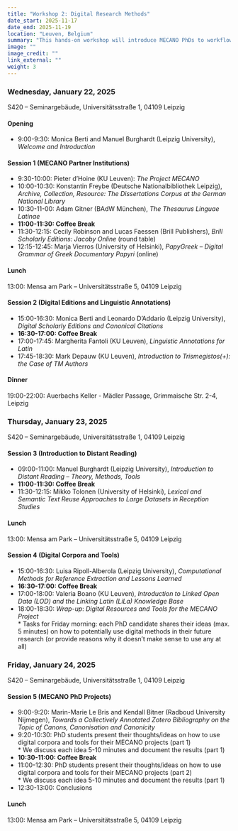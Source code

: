 ```yaml
---
title: "Workshop 2: Digital Research Methods"
date_start: 2025-11-17
date_end: 2025-11-19
location: "Leuven, Belgium"
summary: "This hands-on workshop will introduce MECANO PhDs to workflows and best practices in Natural Language Processsing and database management."
image: ""
image_credit: ""
link_external: ""
weight: 3
---
```


### **Wednesday, January 22, 2025**

S420 – Seminargebäude, Universitätsstraße 1, 04109 Leipzig

#### **Opening**

* 9:00-9:30: Monica Berti and Manuel Burghardt (Leipzig University), *Welcome and Introduction*

#### **Session 1 (MECANO Partner Institutions)**

* 9:30-10:00: Pieter d’Hoine (KU Leuven): *The Project MECANO*  
* 10:00-10:30: Konstantin Freybe (Deutsche Nationalbibliothek Leipzig), *Archive, Collection, Resource: The Dissertations Corpus at the German National Library*   
* 10:30-11-00: Adam Gitner (BAdW München), *The Thesaurus Linguae Latinae*  
* **11:00-11:30: Coffee Break**  
* 11:30-12:15: Cecily Robinson and Lucas Faessen (Brill Publishers), *Brill Scholarly Editions: Jacoby Online* (round table)  
* 12:15-12:45: Marja Vierros (University of Helsinki), *PapyGreek – Digital Grammar of Greek Documentary Papyri* (online)

#### **Lunch**

13:00: Mensa am Park – Universitätsstraße 5, 04109 Leipzig

#### **Session 2 (Digital Editions and Linguistic Annotations)**

* 15:00-16:30: Monica Berti and Leonardo D’Addario (Leipzig University), *Digital Scholarly Editions and Canonical Citations*  
* **16:30-17:00: Coffee Break**  
* 17:00-17:45: Margherita Fantoli (KU Leuven), *Linguistic Annotations for Latin*  
* 17:45-18:30: Mark Depauw (KU Leuven), *Introduction to Trismegistos(+): the Case of TM Authors*

#### **Dinner**

19:00-22:00: Auerbachs Keller \- Mädler Passage, Grimmaische Str. 2-4, Leipzig 

### **Thursday, January 23, 2025**

S420 – Seminargebäude, Universitätsstraße 1, 04109 Leipzig

#### **Session 3 (Introduction to Distant Reading)**

* 09:00-11:00: Manuel Burghardt (Leipzig University), *Introduction to Distant Reading – Theory, Methods, Tools*  
* **11:00-11:30: Coffee Break**  
* 11:30-12:15: Mikko Tolonen (University of Helsinki), *Lexical and Semantic Text Reuse Approaches to Large Datasets in Reception Studies*

#### **Lunch**

13:00: Mensa am Park – Universitätsstraße 5, 04109 Leipzig

#### **Session 4 (Digital Corpora and Tools)**

* 15:00-16:30: Luisa Ripoll-Alberola (Leipzig University), *Computational Methods for Reference Extraction and Lessons Learned*  
* **16:30-17:00: Coffee Break**  
* 17:00-18:00: Valeria Boano (KU Leuven), *Introduction to Linked Open Data (LOD) and the Linking Latin (LiLa) Knowledge Base*  
* 18:00-18:30: *Wrap-up*: *Digital Resources and Tools for the MECANO Project*  
  \* Tasks for Friday morning: each PhD candidate shares their ideas (max. 5 minutes) on how to potentially use digital methods in their future research (or provide reasons why it doesn’t make sense to use any at all)

### **Friday, January 24, 2025**

S420 – Seminargebäude, Universitätsstraße 1, 04109 Leipzig

#### **Session 5 (MECANO PhD Projects)**

* 9:00-9:20: Marin-Marie Le Bris and Kendall Bitner (Radboud University Nijmegen), *Towards a Collectively Annotated Zotero Bibliography on the Topic of Canons, Canonisation and Canonicity*  
* 9:20-10:30: PhD students present their thoughts/ideas on how to use digital corpora and tools for their MECANO projects (part 1\)  
  \* We discuss each idea 5-10 minutes and document the results (part 1\)  
* **10:30-11:00: Coffee Break**  
* 11:00-12:30: PhD students present their thoughts/ideas on how to use digital corpora and tools for their MECANO projects (part 2\)  
  \* We discuss each idea 5-10 minutes and document the results (part 1\)  
* 12:30-13:00: Conclusions

#### **Lunch**

13:00: Mensa am Park – Universitätsstraße 5, 04109 Leipzig

